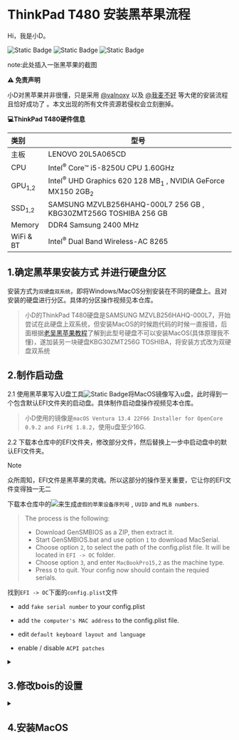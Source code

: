 # ThinkPad T480 安装黑苹果流程

Hi，我是小D。

![Static Badge](https://img.shields.io/badge/ThinkPad-T480-blue.svg) ![Static Badge](https://img.shields.io/badge/macOS-Ventura-brightgreen.svg?logo=apple) ![Static Badge](https://img.shields.io/badge/%20OpenCore-0.9.3-blue.svg)



note:此处插入一张黑苹果的截图

**⚠️ 免责声明**

小D对黑苹果并非很懂，只是采用 [@valnoxy](https://github.com/valnoxy/t480-oc?tab=readme-ov-file) 以及 [@我麦不好](https://www.bilibili.com/video/BV1Kj411D7ng/?spm_id_from=333.337.search-card.all.click) 等大佬的安装流程且恰好成功了 。本文出现的所有文件资源若侵权会立刻删掉。

**💻ThinkPad T480硬件信息**

| 类别              | 型号                                                         |
| :---------------- | ------------------------------------------------------------ |
| 主板              | LENOVO 20L5A065CD                                            |
| CPU               | Intel<sup>®</sup> Core™ i5-8250U CPU 1.60GHz                 |
| GPU<sub>1,2</sub> | Intel<sup>®</sup> UHD Graphics 620 128 MB<sub>1</sub> , NVIDIA GeForce MX150 2GB<sub>2</sub> |
| SSD<sub>1,2</sub> | SAMSUNG MZVLB256HAHQ-000L7 256 GB , KBG30ZMT256G TOSHIBA 256 GB |
| Memory            | DDR4 Samsung 2400 MHz                                        |
| WiFi & BT         | Intel<sup>®</sup> Dual Band Wireless-AC 8265                 |



## 1.确定黑苹果安装方式 并进行硬盘分区


 安装方式为`双硬盘双系统`，即将Windows/MacOS分别安装在不同的硬盘上。且对安装的硬盘进行分区。具体的分区操作视频见本仓库。

> 小D的ThinkPad T480硬盘是SAMSUNG MZVLB256HAHQ-000L7，开始尝试在此硬盘上双系统，但安装MacOS的时候跑代码的时候一直报错，后面根据[老吴黑苹果教程](https://hpglw.com/cdc6109c.html)了解到此型号硬盘不可以安装MacOS(具体原理我不懂)，遂加装另一块硬盘KBG30ZMT256G TOSHIBA，将安装方式改为双硬盘双系统

## 2.制作启动盘

2.1 使用黑苹果写入U盘工具![Static Badge](https://img.shields.io/badge/balenaEtcher.exe-green.svg)将MacOS镜像写入u盘，此时得到一个包含默认EFI文件夹的启动盘。具体制作启动盘操作视频见本仓库。

> 小D使用的镜像是`macOS Ventura 13.4 22F66 Installer for OpenCore 0.9.2 and FirPE 1.8.2`，使用u盘至少16G. 

2.2 下载本仓库中的EFI文件夹，修改部分文件，然后替换上一步中启动盘中的默认EFI文件夹。

> [!NOTE]
> 众所周知，EFI文件是黑苹果的灵魂。所以这部分的操作至关重要，它让你的EFI文件变得独一无二

下载本仓库中的<img src="https://img.shields.io/badge/GenSMBIOS.bat-green.svg" >来生成`虚假的苹果设备序列号` , `UUID` and `MLB numbers`.

> The process is the following:
>
> - Download GenSMBIOS as a ZIP, then extract it.
> - Start GenSMBIOS.bat and use option `1` to download MacSerial.
> - Choose option `2`, to select the path of the config.plist file. It will be located in `EFI -> OC` folder.
> - Choose option `3`, and enter `MacBookPro15,2` as the machine type.
> - Press `Q` to quit. Your config now should contain the requied serials.

 找到`EFI -> OC`下面的`config.plist`文件

- add `fake serial number` to your config.plist

- add `the computer's MAC address` to the config.plist file.

- edit `default keyboard layout and language`
- enable / disable `ACPI patches`


<details>
 <summary>
  
## 3.修改bois的设置

 </summary>

ThinkPad T480开机时一直按住Enter键，即可进入Bios：
- `Security > Security Chip`: must be **Disabled**
- `Memory Protection > Execution Prevention`: must be **Enabled**
- `Virtualization > Intel Virtualization Technology`: must be **Enabled**
- `Virtualization > Intel VT-d Feature`: must be **Enabled**
- `Anti-Theft > Computrace -> Current Setting`: must be **Disabled**
- `Secure Boot > Secure Boot`: must be **Disabled**
- `Intel SGX -> Intel SGX Control`: must be **Disabled**
- `Device Guard`: must be **Disabled**

In Startup menu, set the following options:

- `UEFI/Legacy Boot`: **UEFI Only**
- `CSM Support`: **No**

In Thunderbolt menu, set the following options:

- `Thunderbolt BIOS Assist Mode`: **Disabled**
- `Wake by Thunderbolt(TM) 3`: **No**
- `Security Level`: **No**
- `Support in Pre Boot Environment > Thunderbolt(TM) device`: **No**

Now you can go through the install.

 </details>


<details>
 <summary>
  
  ## 4.安装MacOS
  
 </summary>
 
 4.1 插入启动盘USB,在OpenCore引导的启动界面按`空格键`选择 `"NO NAME (DMG)" or similar`.

 > [!NOTE]
 > 时间大约为20分钟，请耐心等待

 4.2 Wait for the macOS Utilities screen.

 4.3 选择Disk Utility工具, 来擦除需要安装的MacOS的硬盘，此时需要擦除的是加装的东芝256G硬盘。命名此盘并 通过 **GUID Partition Map**选择 **APFS**

 4.4 擦除之后, 返回 and 返回并选择 **Reinstall macOS** ，接下来按提示操作即可. 整个安装过程大约需要**2 hours**.

 > [!NOTE]
 > 你的电脑会重启很多次. 确保每次重启都是从启动盘USB.

 4.5 一旦你看到 `Region selection` 屏幕, 安装就完成了。

</details>
